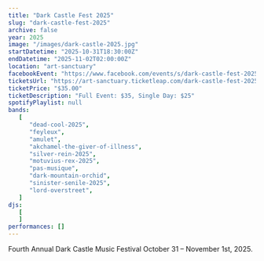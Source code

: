 ```yaml
---
title: "Dark Castle Fest 2025"
slug: "dark-castle-fest-2025"
archive: false
year: 2025
image: "/images/dark-castle-2025.jpg"
startDatetime: "2025-10-31T18:30:00Z"
endDatetime: "2025-11-02T02:00:00Z"
location: "art-sanctuary"
facebookEvent: "https://www.facebook.com/events/s/dark-castle-fest-2025/561629602914420"
ticketsUrl: "https://art-sanctuary.ticketleap.com/dark-castle-fest-2025"
ticketPrice: "$35.00"
ticketDescription: "Full Event: $35, Single Day: $25"
spotifyPlaylist: null
bands:
   [
      "dead-cool-2025",
      "feyleux",
      "amulet",
      "akchamel-the-giver-of-illness",
      "silver-rein-2025",
      "motuvius-rex-2025",
      "pas-musique",
      "dark-mountain-orchid",
      "sinister-senile-2025",
      "lord-overstreet",
   ]
djs:
   [
   ]
performances: []
---
```


Fourth Annual Dark Castle Music Festival October 31 – November 1st, 2025.
